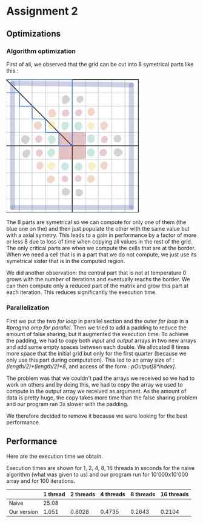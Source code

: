 # Assignment 2

## Optimizations
### Algorithm optimization
First of all, we observed that the grid can be cut into 8 symetrical parts like this :

<img src="schema.jpg" width=350>

The 8 parts are symetrical so we can compute for only one of them (the blue one on the) and then just populate the other with the same value but with a axial symetry. This leads to a gain in performance by a factor of  more or less 8 due to loss of time when copying all values in the rest of the grid. The only critical parts are when we compute the cells that are at the border. When we need a cell that is in a part that we do not compute, we just use its symetrical sister that is in the computed region.

We did another observation: the central part that is not at temperature 0 grows with the number of iterations and eventually reachs the border. We can then compute only a reduced part of the matrix and grow this part at each iteration. This reduces significantly the execution time.

### Parallelization
First we put the two *for loop* in parallel section and the outer *for loop* in a *#pragma omp for parallel*. Then we tried to add a padding to reduce the amount of false sharing, but it augmented the execution time. To achieve the padding, we had to copy both *input* and *output* arrays in two new arrays and add some empty spaces between each double. We allocated 8 times more space that the initial grid but only for the first quarter (because we only use this part during computation). This led to an array size of : *(length/2)\*(length/2)\*8*, and access of the form : *pOutput[8\*index]*.

The problem was that we couldn't pad the arrays we received so we had to work on others and by doing this, we had to copy the array we used to compute in the output array we received as argument. As the amount of data is pretty huge, the copy takes more time than the false sharing problem and our program ran 3x slower with the padding. 

We therefore decided to remove it because we were looking for the best performance.

## Performance
Here are the execution time we obtain.

Execution times are shown for 1, 2, 4, 8, 16 threads in seconds for the naive algorithm (what was given to us) and our program run for 10'000x10'000 array and for 100 iterations.

|  | 1 thread | 2 threads | 4 threads | 8 threads | 16 threads |
|---|---|---|---|---|---|
| Naive| 25.08 | | | | |
| Our version | 1.051 | 0.8028 | 0.4735 | 0.2643 | 0.2104 |